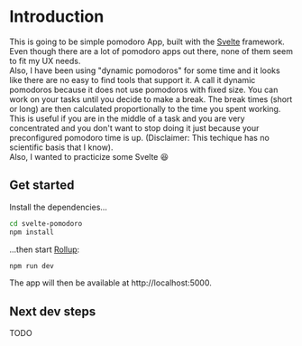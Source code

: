 # Introduction

This is going to be simple pomodoro App, built with the [Svelte](https://svelte.dev/) framework.\
Even though there are a lot of pomodoro apps out there, none of them seem to fit my UX needs. \
Also, I have been using "dynamic pomodoros" for some time and it looks like there are no easy to find tools that support it. A call it dynamic pomodoros because it does not use pomodoros with fixed size. You can work on your tasks until you decide to make a break. The break times (short or long) are then calculated proportionally to the time you spent working. This is useful if you are in the middle of a task and you are very concentrated and you don't want to stop doing it just because your preconfigured pomodoro time is up. (Disclaimer: This techique has no scientific basis that I know).\
Also, I wanted to practicize some Svelte 😆 

## Get started

Install the dependencies...

```bash
cd svelte-pomodoro
npm install
```

...then start [Rollup](https://rollupjs.org):

```bash
npm run dev
```

The app will then be available at http://localhost:5000.

## Next dev steps
TODO
